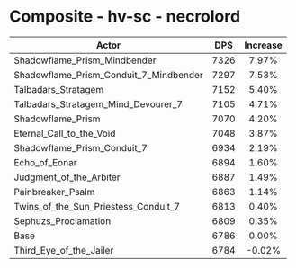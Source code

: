 # Composite - hv-sc - necrolord
| Actor | DPS | Increase |
|---|:---:|:---:|
|Shadowflame_Prism_Mindbender|7326|7.97%|
|Shadowflame_Prism_Conduit_7_Mindbender|7297|7.53%|
|Talbadars_Stratagem|7152|5.40%|
|Talbadars_Stratagem_Mind_Devourer_7|7105|4.71%|
|Shadowflame_Prism|7070|4.20%|
|Eternal_Call_to_the_Void|7048|3.87%|
|Shadowflame_Prism_Conduit_7|6934|2.19%|
|Echo_of_Eonar|6894|1.60%|
|Judgment_of_the_Arbiter|6887|1.49%|
|Painbreaker_Psalm|6863|1.14%|
|Twins_of_the_Sun_Priestess_Conduit_7|6813|0.40%|
|Sephuzs_Proclamation|6809|0.35%|
|Base|6786|0.00%|
|Third_Eye_of_the_Jailer|6784|-0.02%|
